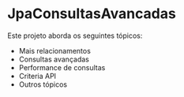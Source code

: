 # JpaConsultasAvancadas<br>
Este projeto aborda os seguintes tópicos: <br>

- Mais relacionamentos
- Consultas avançadas
- Performance de consultas
- Criteria API
- Outros tópicos
